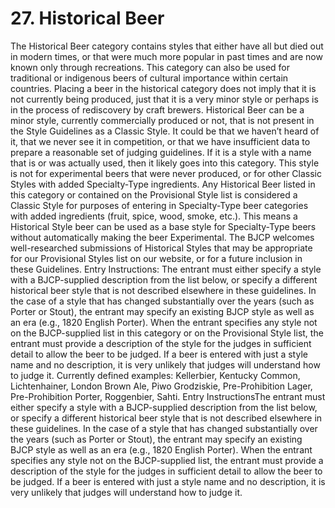 # 27. Historical Beer

The Historical Beer category contains styles that either have all but died out in modern times, or that were much more popular in past times and are now known only through recreations. This category can also be used for traditional or indigenous beers of cultural importance within certain countries. Placing a beer in the historical category does not imply that it is not currently being produced, just that it is a very minor style or perhaps is in the process of rediscovery by craft brewers. Historical Beer can be a minor style, currently commercially produced or not, that is not present in the Style Guidelines as a Classic Style. It could be that we haven’t heard of it, that we never see it in competition, or that we have insufficient data to prepare a reasonable set of judging guidelines. If it is a style with a name that is or was actually used, then it likely goes into this category. This style is not for experimental beers that were never produced, or for other Classic Styles with added Specialty-Type ingredients. Any Historical Beer listed in this category or contained on the Provisional Style list is considered a Classic Style for purposes of entering in Specialty-Type beer categories with added ingredients (fruit, spice, wood, smoke, etc.). This means a Historical Style beer can be used as a base style for Specialty-Type beers without automatically making the beer Experimental. The BJCP welcomes well-researched submissions of Historical Styles that may be appropriate for our Provisional Styles list on our website, or for a future inclusion in these Guidelines. Entry Instructions: The entrant must either specify a style with a BJCP-supplied description from the list below, or specify a different historical beer style that is not described elsewhere in these guidelines. In the case of a style that has changed substantially over the years (such as Porter or Stout), the entrant may specify an existing BJCP style as well as an era (e.g., 1820 English Porter). When the entrant specifies any style not on the BJCP-supplied list in this category or on the Provisional Style list, the entrant must provide a description of the style for the judges in sufficient detail to allow the beer to be judged. If a beer is entered with just a style name and no description, it is very unlikely that judges will understand how to judge it. Currently defined examples: Kellerbier, Kentucky Common, Lichtenhainer, London Brown Ale, Piwo Grodziskie, Pre-Prohibition Lager, Pre-Prohibition Porter, Roggenbier, Sahti. Entry InstructionsThe entrant must either specify a style with a BJCP-supplied description from the list below, or specify a different historical beer style that is not described elsewhere in these guidelines. In the case of a style that has changed substantially over the years (such as Porter or Stout), the entrant may specify an existing BJCP style as well as an era (e.g., 1820 English Porter). When the entrant specifies any style not on the BJCP-supplied list, the entrant must provide a description of the style for the judges in sufficient detail to allow the beer to be judged. If a beer is entered with just a style name and no description, it is very unlikely that judges will understand how to judge it.